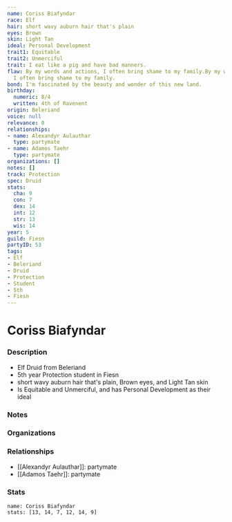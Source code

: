```yaml
---
name: Coriss Biafyndar
race: Elf
hair: short wavy auburn hair that's plain
eyes: Brown
skin: Light Tan
ideal: Personal Development
trait1: Equitable
trait2: Unmerciful
trait: I eat like a pig and have bad manners.
flaw: By my words and actions, I often bring shame to my family.By my words and actions,
  I often bring shame to my family.
bond: I'm fascinated by the beauty and wonder of this new land.
birthday:
  numeric: 8/4
  written: 4th of Ravenent
origin: Beleriand
voice: null
relevance: 0
relationships:
- name: Alexandyr Aulauthar
  type: partymate
- name: Adamos Taehr
  type: partymate
organizations: []
notes: []
track: Protection
spec: Druid
stats:
  cha: 9
  con: 7
  dex: 14
  int: 12
  str: 13
  wis: 14
year: 5
guild: Fiesn
partyID: 53
tags:
- Elf
- Beleriand
- Druid
- Protection
- Student
- 5th
- Fiesn
---
```

# Coriss Biafyndar
### Description
- Elf Druid from Beleriand
- 5th year Protection student in Fiesn
- short wavy auburn hair that's plain, Brown eyes, and Light Tan skin
- Is Equitable and Unmerciful, and has Personal Development as their ideal

### Notes

### Organizations

### Relationships
- [[Alexandyr Aulauthar]]: partymate
- [[Adamos Taehr]]: partymate

### Stats
```statblock
name: Coriss Biafyndar
stats: [13, 14, 7, 12, 14, 9]
```